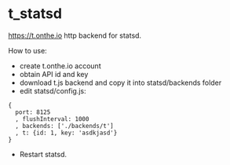 t_statsd
========

https://t.onthe.io http backend for statsd.

How to use:
- create t.onthe.io account
- obtain API id and key
- download t.js backend and copy it into statsd/backends folder
- edit statsd/config.js:
```
{
  port: 8125
  , flushInterval: 1000
  , backends: ['./backends/t']
  , t: {id: 1, key: 'asdkjasd'}
}
```

- Restart statsd.
